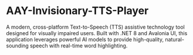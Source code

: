 # AAY-Invisionary-TTS-Player
A modern, cross-platform Text-to-Speech (TTS) assistive technology tool designed for visually impaired users. Built with .NET 8 and Avalonia UI, this application leverages powerful AI models to provide high-quality, natural-sounding speech with real-time word highlighting.
